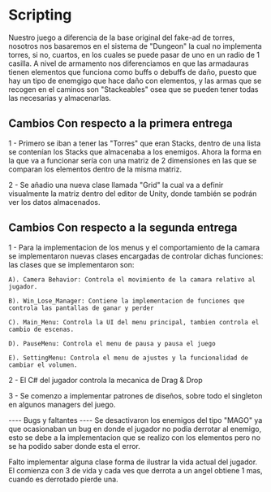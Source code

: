 # Scripting
Nuestro juego a diferencia de la base original del fake-ad de torres, nosotros nos basaremos en el sistema de "Dungeon" la cual no implementa torres, si no, cuartos, en los cuales se puede pasar de uno en un radio de 1 casilla. A nivel de armamento nos diferenciamos en que las armadauras tienen elementos que funciona como buffs o debuffs de daño, puesto que hay un tipo de enemgigo que hace daño con elementos, y las armas que se recogen en el caminos son "Stackeables" osea que se pueden tener todas las necesarias y almacenarlas.

## Cambios Con respecto a la primera entrega

1 - Primero se iban a tener las "Torres" que eran Stacks, dentro de una lista se contenían los Stacks que almacenaba a los enemigos. Ahora la forma en la que va a funcionar sería con una matriz de 2 dimensiones en las que se comparan los elementos dentro de la misma matriz.

2 - Se añadio una nueva clase llamada "Grid" la cual va a definir visualmente la matriz dentro del editor de Unity, donde también se podrán ver los datos almacenados.

## Cambios Con respecto a la segunda entrega

1 - Para la implementacion de los menus y el comportamiento de la camara se implementaron nuevas clases encargadas de controlar dichas funciones: las clases que se implementaron son: 

    A). Camera Behavior: Controla el movimiento de la camara relativo al jugador.
    
    B). Win_Lose_Manager: Contiene la implementacion de funciones que controla las pantallas de ganar y perder
    
    C). Main_Menu: Controla la UI del menu principal, tambien controla el cambio de escenas. 
    
    D). PauseMenu: Controla el menu de pausa y pausa el juego
    
    E). SettingMenu: Controla el menu de ajustes y la funcionalidad de cambiar el volumen. 
   
2 - El C# del jugador controla la mecanica de Drag & Drop

3 - Se comenzo a implementar patrones de diseños, sobre todo el singleton en algunos managers del juego. 

---- Bugs y faltantes ----
Se desactivaron los enemigos del tipo "MAGO" ya que ocasionaban un bug en donde el jugador no podia derrotar al enemigo, esto se debe a la implementacion que se realizo con los elementos pero no se ha podido saber donde esta el error. 

Falto implementar alguna clase forma de ilustrar la vida actual del jugador. El comienza con 3 de vida y cada ves que derrota a un angel obtiene 1 mas, cuando es derrotado pierde una. 

